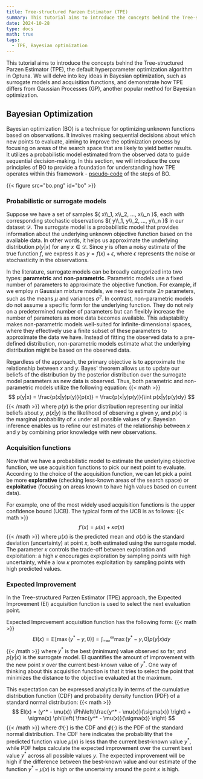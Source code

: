 ```yaml
---
title: Tree-structured Parzen Estimator (TPE)
summary: This tutorial aims to introduce the concepts behind the Tree-structured Parzen Estimator (TPE) \citep{bergstra2011algorithms}, the default hyperparameter optimization algorithm in Optuna \citep{akiba2019optuna}. We will delve into key ideas in Bayesian optimization, such as surrogate models and acquisition functions, and demonstrate how TPE differs from Gaussian Processes (GP), another popular method for Bayesian optimization.
date: 2024-10-28
type: docs
math: true
tags:
  - TPE, Bayesian optimization
---
```


This tutorial aims to introduce the concepts behind the Tree-structured Parzen Estimator (TPE), the default hyperparameter optimization algorithm in Optuna. We will delve into key ideas in Bayesian optimization, such as surrogate models and acquisition functions, and demonstrate how TPE differs from Gaussian Processes (GP), another popular method for Bayesian optimization.

## Bayesian Optimization

Bayesian optimization (BO) is a technique for optimizing unknown functions based on observations. It involves making sequential decisions about which new points to evaluate, aiming to improve the optimization process by focusing on areas of the search space that are likely to yield better results. It utilizes a probabilistic model estimated from the observed data to guide sequential decision-making. In this section, we will introduce the core principles of BO to provide a foundation for understanding how TPE operates within this framework - [pseudo-code](#figure-bo) of the steps of BO.

{{< figure src="bo.png" id="bo" >}}

### Probabilistic or surrogate models
Suppose we have a set of samples ${ x\\_1, x\\_2, ..., x\\_n }$, each with corresponding stochastic observations ${ y\\_1, y\\_2, ..., y\\_n }$ in our dataset $\mathcal{D}$. The surrogate model is a probabilistic model that provides information about the underlying unknown objective function based on the available data. In other words, it helps us approximate the underlying distribution $p(y|x)$ for any $x \in \mathcal{D}$. Since $y$ is often a noisy estimate of the true function $f$, we express it as $y = f(x) + \epsilon$, where $\epsilon$ represents the noise or stochasticity in the observations.

In the literature, surrogate models can be broadly categorized into two types: **parametric** and **non-parametric**. Parametric models use a fixed number of parameters to approximate the objective function. For example, if we employ $n$ Gaussian mixture models, we need to estimate $2n$ parameters, such as the means $\mu$ and variances $\sigma^2$. In contrast, non-parametric models do not assume a specific form for the underlying function. They do not rely on a predetermined number of parameters but can flexibly increase the number of parameters as more data becomes available. This adaptability makes non-parametric models well-suited for infinite-dimensional spaces, where they effectively use a finite subset of these parameters to approximate the data we have. Instead of fitting the observed data to a pre-defined distribution, non-parametric models estimate what the underlying distribution might be based on the observed data.

Regardless of the approach, the primary objective is to approximate the relationship between $x$ and $y$. Bayes' theorem allows us to update our beliefs of the distribution by the posterior distribution over the surrogate model parameters as new data is observed. Thus, both parametric and non-parametric models utilize the following equation:
{{< math >}}
$$
p(y|x) = \frac{p(x|y)p(y)}{p(x)} = \frac{p(x|y)p(y)}{\int p(x|y)p(y)dy}
$$
{{< /math >}}
where $p(y)$ is the prior distribution representing our initial beliefs about $y$, $p(x|y)$ is the likelihood of observing $x$ given $y$, and $p(x)$ is the marginal probability of $x$ under all possible values of $y$. Bayesian inference enables us to refine our estimates of the relationship between $x$ and $y$ by combining prior knowledge with new observations.

### Acquisition functions
Now that we have a probabilistic model to estimate the underlying objective function, we use acquisition functions to pick our next point to evaluate. According to the choice of the acquisition function, we can let pick a point be more **explorative** (checking less-known areas of the search space) or **exploitative** (focusing on areas known to have high values based on current data). 

For example, one of the most widely used acquisition functions is the upper confidence bound (UCB). The typical form of the UCB is as follows:
{{< math >}}
$$
    f'(x) = \mu(x) + \kappa \sigma(x)
$$
{{< /math >}}
where $\mu(x)$  is the predicted mean and $\sigma(x)$ is the standard deviation (uncertainty) at point $x$, both estimated using the surrogate model. The parameter $\kappa$ controls the trade-off between exploration and exploitation: a high $\kappa$ encourages exploration by sampling points with high uncertainty, while a low $\kappa$ promotes exploitation by sampling points with high predicted values.

### Expected Improvement
In the Tree-structured Parzen Estimator (TPE) approach, the Expected Improvement (EI) acquisition function is used to select the next evaluation point.

Expected Improvement acquisition function has the following form:
{{< math >}}
$$
    EI(x) = \mathbb{E} \left[ \max (y^* - y, 0) \right] = \int_{-\infty}^{\infty} \max (y^* - y, 0) p(y|x)dy
$$
{{< /math >}}
where $y^*$ is the best (minimum) value observed so far, and $p(y|x)$ is the surrogate model. EI quantifies the amount of improvement with the new point $x$ over the current best-known value of $y^*$. One way of thinking about this acquisition function is that it tries to select the point that minimizes the distance to the objective evaluated at the maximum. 

This expectation can be expressed analytically in terms of the cumulative distribution function (CDF) and probability density function (PDF) of a standard normal distribution:
{{< math >}}
$$
    EI(x) = (y^* - \mu(x)) \Phi\left(\frac{y^* - \mu(x)}{\sigma(x)} \right) + \sigma(x) \phi\left( \frac{y^* - \mu(x)}{\sigma(x)} \right)
$$
{{< /math >}}
where $\Phi(\cdot)$ is the CDF and $\phi(\cdot)$ is the PDF of the standard normal distribution. The CDF here indicates the probability that the predicted function value $\mu(x)$ is less than the current best-known value $y^*$, while PDF helps calculate the expected improvement over the current best value $y^*$ across all possible values $y$. The expected improvement will be high if the difference between the best-known value and our estimate of the function $y^* - \mu(x)$ is high or the uncertainty around the point $x$ is high. 

<!-- ## Tree-structured Parzen Estimator (TPE)

When using Gaussian Processes (GP), another estimator widely used in BO, to model the objective function, we typically approximate the distribution of the outputs given the inputs, $p(y|x)$, directly. In contrast, the Tree-structured Parzen Estimator (TPE) takes a different approach by modeling $p(x|y)$ and $p(y)$ separately. This distinction allows TPE to avoid specifying a prior over the objective function itself. Instead, it leverages the observed data and initial distributions over inputs to estimate these densities, making it more flexible in handling complex, high-dimensional search spaces.

Tree-structured Parzen Estimators (TPE) derive their name from the combination of Parzen estimators to model the probability distributions of hyperparameters and a structured, graph-like approach to represent hyperparameter configurations. In this tree-like representation, each hyperparameter is a node, and edges denote the dependencies between them. For example, the choice of the optimizer (e.g., Adam) and the learning rate can be seen as interconnected nodes. This structured representation allows TPE to focus on updating only the relevant parts of the model when new observations are made. It also facilitates establishing dependencies among random variables, making conditional sampling more efficient and enabling the algorithm to optimize the search space faster.

To estimate the $p(x|y)$ without relying on $p(y)$, TPE updates the prior distributions of the configuration parameters (e.g., uniform, log-uniform, categorical) to a parametric mixture of densities (e.g., a mixture of Gaussians). This helps estimate each of the nodes in the graph using the observation data collected, where kernel functions, like RBF, give the similarity or distance between the observation points. Using these densities, TPE approximates the surrogate model by estimating the probabilities of the observations given the performance metric (like accuracy or error rate) using that configuration.   -->